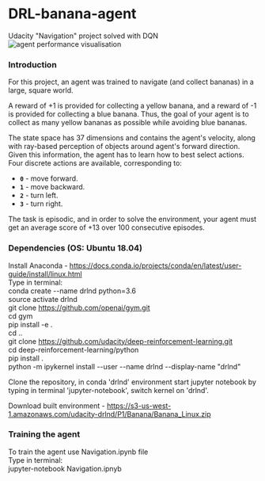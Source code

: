 # DRL-banana-agent

Udacity "Navigation" project solved with DQN
![agent performance visualisation](fin_banana.gif)

### Introduction  

For this project, an agent was trained to navigate (and collect bananas) in a large, square world.

A reward of +1 is provided for collecting a yellow banana, and a reward of -1 is provided for collecting a blue banana.  Thus, the goal of your agent is to collect as many yellow bananas as possible while avoiding blue bananas.  

The state space has 37 dimensions and contains the agent's velocity, along with ray-based perception of objects around agent's forward direction.  Given this information, the agent has to learn how to best select actions.  Four discrete actions are available, corresponding to:
- **`0`** - move forward.
- **`1`** - move backward.
- **`2`** - turn left.
- **`3`** - turn right.

The task is episodic, and in order to solve the environment, your agent must get an average score of +13 over 100 consecutive episodes.

### Dependencies (OS: Ubuntu 18.04)  

Install Anaconda - https://docs.conda.io/projects/conda/en/latest/user-guide/install/linux.html  
Type in terminal:  
	conda create --name drlnd python=3.6  
	source activate drlnd  
	git clone https://github.com/openai/gym.git  
	cd gym  
	pip install -e .  
	cd ..  
	git clone https://github.com/udacity/deep-reinforcement-learning.git  
	cd deep-reinforcement-learning/python  
	pip install .  
	python -m ipykernel install --user --name drlnd --display-name "drlnd"  

Clone the repository, in conda 'drlnd' environment start jupyter notebook by typing in terminal 'jupyter-notebook', switch kernel on 'drlnd'.


Download built environment - https://s3-us-west-1.amazonaws.com/udacity-drlnd/P1/Banana/Banana_Linux.zip 

### Training the agent
To train the agent use Navigation.ipynb file  
Type in terminal:  
	jupyter-notebook Navigation.ipnyb  